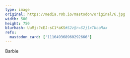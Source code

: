 ```yaml
---
type: image
original: https://media.r0b.io/mastodon/original/6.jpg
width: 500
height: 750
blurhash: UuMj:?cEJ-sC1*aKS#S2z@r=S2j]xTbcoMax
refs:
  mastodon_card: ['111649368960292666']
---
```


Barbie
